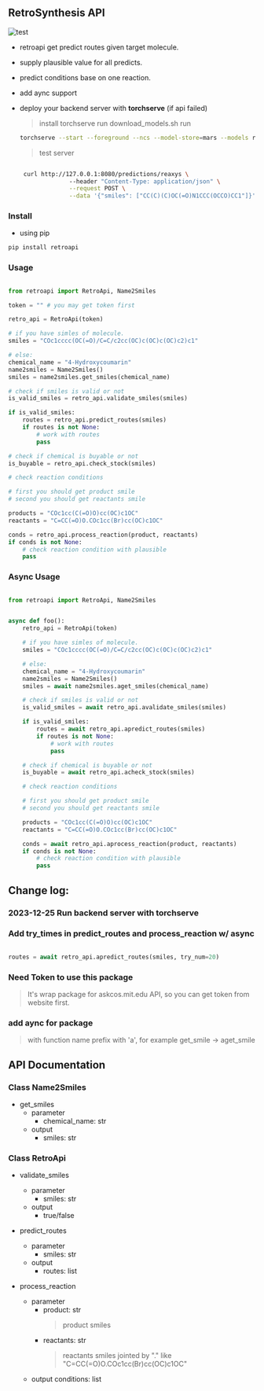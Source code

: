 ## RetroSynthesis API

![test](https://github.com/bruceunx/retroapi/actions/workflows/python-app.yml/badge.svg)

- retroapi get predict routes given target molecule.

- supply plausible value for all predicts.

- predict conditions base on one reaction.

- add aync support

- deploy your backend server with **torchserve** (if api failed)

  > install torchserve
  > run download_models.sh
  > run

  ```bash
  torchserve --start --foreground --ncs --model-store=mars --models reaxys=reaxys.mar

  ```

  > test server

  ```bash

   curl http://127.0.0.1:8080/predictions/reaxys \                                                                                                            (base)
                --header "Content-Type: application/json" \
                --request POST \
                --data '{"smiles": ["CC(C)(C)OC(=O)N1CCC(OCCO)CC1"]}'
  ```

### Install

- using pip

```bash
pip install retroapi

```

### Usage

```python

from retroapi import RetroApi, Name2Smiles

token = "" # you may get token first

retro_api = RetroApi(token)

# if you have simles of molecule.
smiles = "COc1cccc(OC(=O)/C=C/c2cc(OC)c(OC)c(OC)c2)c1"

# else:
chemical_name = "4-Hydroxycoumarin"
name2smiles = Name2Smiles()
smiles = name2smiles.get_smiles(chemical_name)

# check if smiles is valid or not
is_valid_smiles = retro_api.validate_smiles(smiles)

if is_valid_smiles:
    routes = retro_api.predict_routes(smiles)
    if routes is not None:
        # work with routes
        pass

# check if chemical is buyable or not
is_buyable = retro_api.check_stock(smiles)

# check reaction conditions

# first you should get product smile
# second you should get reactants smile

products = "COc1cc(C(=O)O)cc(OC)c1OC"
reactants = "C=CC(=O)O.COc1cc(Br)cc(OC)c1OC"

conds = retro_api.process_reaction(product, reactants)
if conds is not None:
    # check reaction condition with plausible
    pass
```

### Async Usage

```python

from retroapi import RetroApi, Name2Smiles


async def foo():
    retro_api = RetroApi(token)

    # if you have simles of molecule.
    smiles = "COc1cccc(OC(=O)/C=C/c2cc(OC)c(OC)c(OC)c2)c1"

    # else:
    chemical_name = "4-Hydroxycoumarin"
    name2smiles = Name2Smiles()
    smiles = await name2smiles.aget_smiles(chemical_name)

    # check if smiles is valid or not
    is_valid_smiles = await retro_api.avalidate_smiles(smiles)

    if is_valid_smiles:
        routes = await retro_api.apredict_routes(smiles)
        if routes is not None:
            # work with routes
            pass

    # check if chemical is buyable or not
    is_buyable = await retro_api.acheck_stock(smiles)

    # check reaction conditions

    # first you should get product smile
    # second you should get reactants smile

    products = "COc1cc(C(=O)O)cc(OC)c1OC"
    reactants = "C=CC(=O)O.COc1cc(Br)cc(OC)c1OC"

    conds = await retro_api.aprocess_reaction(product, reactants)
    if conds is not None:
        # check reaction condition with plausible
        pass
```

## Change log:

### 2023-12-25 Run backend server with torchserve

### Add try_times in predict_routes and process_reaction w/ async

```python

routes = await retro_api.apredict_routes(smiles, try_num=20)

```

### **Need Token** to use this package

> It's wrap package for askcos.mit.edu API, so you can get token from website first.

### add aync for package

> with function name prefix with 'a', for example get_smile -> aget_smile

## API Documentation

### Class Name2Smiles

- get_smiles
  - parameter
    - chemical_name: str
  - output
    - smiles: str

### Class RetroApi

- validate_smiles

  - parameter
    - smiles: str
  - output
    - true/false

- predict_routes

  - parameter
    - smiles: str
  - output
    - routes: list

- process_reaction
  - parameter
    - product: str
      > product smiles
    - reactants: str
      > reactants smiles jointed by "." like "C=CC(=O)O.COc1cc(Br)cc(OC)c1OC"
  - output
    conditions: list
